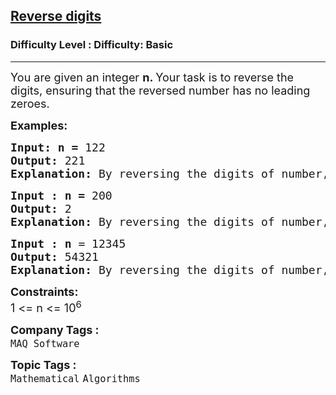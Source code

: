 <h2><a href="https://www.geeksforgeeks.org/problems/reverse-digit0316/1?sortBy=submissions&category%5B%5D=Mathematical&page=1&difficulty%5B%5D=-2">Reverse digits</a></h2><h3>Difficulty Level : Difficulty: Basic</h3><hr><div class="problems_problem_content__Xm_eO"><p><span style="font-size: 18px;">You are given an integer <strong>n. </strong>Your task is to reverse the digits, ensuring that the reversed number has no leading zeroes.</span></p>
<p><span style="font-size: 18px;"><strong>Examples:</strong></span></p>
<pre><span style="font-size: 18px;"><strong>Input: n = </strong>122
<strong>Output: </strong>221
<strong>Explanation: </strong>By reversing the digits of number, number will change into 221.</span>
</pre>
<pre><span style="font-size: 18px;"><strong>Input : n = </strong>200
<strong>Output: </strong>2
<strong>Explanation: </strong>By reversing the digits of number,</span> <span style="font-size: 18px;">number will change into 2.</span></pre>
<pre><span style="font-size: 18px;"><strong>Input : n</strong> = 12345 
<strong>Output: </strong>54321
<strong>Explanation: </strong>By reversing the digits of number,</span> <span style="font-size: 18px;"><span style="font-size: 18px;">number will change into 54321</span>.</span></pre>
<p><span style="font-size: 18px;"><strong>Constraints:</strong><br>1 &lt;= n &lt;= 10<sup>6</sup></span></p></div><p><span style=font-size:18px><strong>Company Tags : </strong><br><code>MAQ Software</code>&nbsp;<br><p><span style=font-size:18px><strong>Topic Tags : </strong><br><code>Mathematical</code>&nbsp;<code>Algorithms</code>&nbsp;